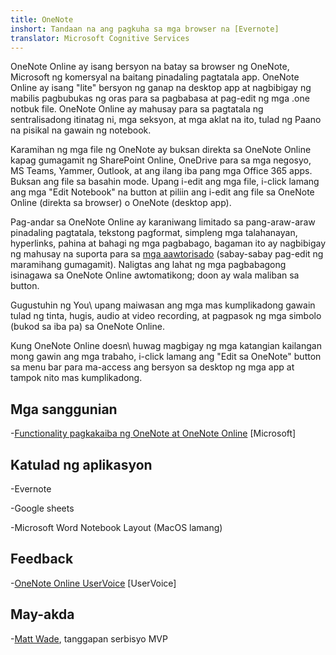```yaml
---
title: OneNote
inshort: Tandaan na ang pagkuha sa mga browser na [Evernote]
translator: Microsoft Cognitive Services
---
```


OneNote Online ay isang bersyon na batay sa browser ng OneNote, Microsoft ng
komersyal na baitang pinadaling pagtatala app. OneNote Online ay isang \"lite\" bersyon
ng ganap na desktop app at nagbibigay ng mabilis pagbubukas ng oras para sa
pagbabasa at pag-edit ng mga .one notbuk file. OneNote Online ay mahusay para sa
pagtatala ng sentralisadong itinatag ni, mga seksyon, at mga aklat na ito, tulad ng
Paano na pisikal na gawain ng notebook.

Karamihan ng mga file ng OneNote ay buksan direkta sa OneNote Online kapag gumagamit ng
SharePoint Online, OneDrive para sa mga negosyo, MS Teams, Yammer, Outlook, at
ang ilang iba pang mga Office 365 apps. Buksan ang file sa basahin mode. Upang i-edit ang
mga file, i-click lamang ang mga \"Edit Notebook\" na button at piliin ang i-edit ang
file sa OneNote Online (direkta sa browser) o OneNote (desktop
app).

Pag-andar sa OneNote Online ay karaniwang limitado sa pang-araw-araw
pinadaling pagtatala, tekstong pagformat, simpleng mga talahanayan, hyperlinks, pahina at
bahagi ng mga pagbabago, bagaman ito ay nagbibigay ng mahusay na suporta para sa
[mga aawtorisado](http://icsh.pt/CoAuthoring) (sabay-sabay pag-edit ng
maramihang gumagamit). Naligtas ang lahat ng mga pagbabagong isinagawa sa OneNote Online
awtomatikong; doon ay wala maliban sa button.

Gugustuhin ng You\ upang maiwasan ang mga mas kumplikadong gawain tulad ng tinta, hugis, audio at
video recording, at pagpasok ng mga simbolo (bukod sa iba pa) sa OneNote Online.

Kung OneNote Online doesn\ huwag magbigay ng mga katangian kailangan mong gawin ang mga trabaho,
i-click lamang ang \"Edit sa OneNote\" button sa menu bar para ma-access
ang bersyon sa desktop ng mga app at tampok nito mas kumplikadong.

Mga sanggunian
---------

-[Functionality pagkakaiba ng OneNote at OneNote
    Online](https://support.office.com/en-us/article/Differences-between-using-a-notebook-in-the-browser-and-in-OneNote-a3d1fc13-ac74-456b-b391-b633a62aa83f)
    \[Microsoft\]

Katulad ng aplikasyon
--------------------

-Evernote

-Google sheets

-Microsoft Word Notebook Layout (MacOS lamang)

Feedback
---------

-[OneNote Online UserVoice](https://onenote.uservoice.com/forums/327183-onenote-online)
    \[UserVoice\]

May-akda
---------

-[Matt Wade](https://www.linkedin.com/in/thatmattwade/), tanggapan serbisyo MVP


